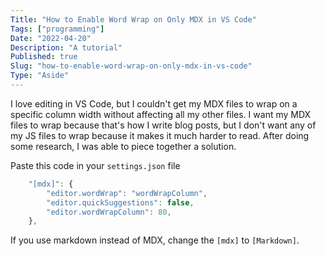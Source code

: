 ```yaml
---
Title: "How to Enable Word Wrap on Only MDX in VS Code"
Tags: ["programming"]
Date: "2022-04-20"
Description: "A tutorial"
Published: true
Slug: "how-to-enable-word-wrap-on-only-mdx-in-vs-code"
Type: "Aside"
---
```

I love editing in VS Code, but I couldn't get my MDX files to wrap on a specific column width without affecting all my other files. I want my MDX files to wrap because that's how I write blog posts, but I don't want any of my JS files to wrap because it makes it much harder to read. After doing some research, I was able to piece together a solution.

Paste this code in your `settings.json` file

```js
    "[mdx]": {
        "editor.wordWrap": "wordWrapColumn",
        "editor.quickSuggestions": false,
        "editor.wordWrapColumn": 80,
    },
```

If you use markdown instead of MDX, change the `[mdx]` to `[Markdown]`.